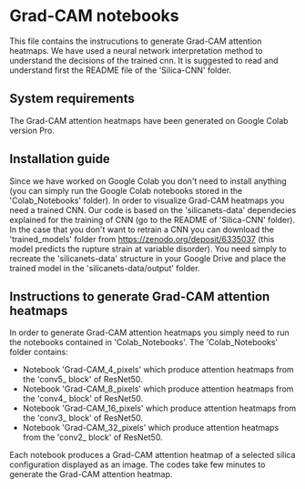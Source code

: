 # Grad-CAM notebooks
This file contains the instrucutions to generate Grad-CAM attention heatmaps. We have used a neural network interpretation method to understand the decisions of the trained cnn. It is suggested to read and understand first the README file of the 'Silica-CNN' folder.

## System requirements
The Grad-CAM attention heatmaps have been generated on Google Colab version Pro. 

## Installation guide
Since we have worked on Google Colab you don't need to install anything (you can simply run the Google Colab notebooks stored in the 'Colab_Notebooks' folder). 
In order to visualize Grad-CAM heatmaps you need a trained CNN. Our code is based on the 'silicanets-data' dependecies explained for the training of CNN (go to the README of 'Silica-CNN' folder). In the case that you don't want to retrain a CNN you can download the 'trained_models' folder from https://zenodo.org/deposit/6335037 (this model predicts the rupture strain at variable disorder). You need simply to recreate the 'silicanets-data' structure in your Google Drive and place the trained model in the 'silicanets-data/output' folder.

## Instructions to generate Grad-CAM attention heatmaps

In order to generate Grad-CAM attention heatmaps you simply need to run the notebooks contained in 'Colab_Notebooks'.
The 'Colab_Notebooks' folder contains:

- Notebook 'Grad-CAM_4_pixels' which produce attention heatmaps from the 'conv5_ block' of ResNet50.
- Notebook 'Grad-CAM_8_pixels' which produce attention heatmaps from the 'conv4_ block' of ResNet50.
- Notebook 'Grad-CAM_16_pixels' which produce attention heatmaps from the 'conv3_ block' of ResNet50.
- Notebook 'Grad-CAM_32_pixels' which produce attention heatmaps from the 'conv2_ block' of ResNet50.

Each notebook produces a Grad-CAM attention heatmap of a selected silica configuration displayed as an image.
The codes take few minutes to generate the Grad-CAM attention heatmap.





